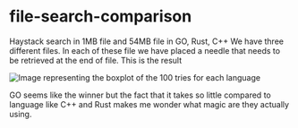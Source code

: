 # file-search-comparison
Haystack search in 1MB file and 54MB file in GO, Rust, C++
We have three different files. In each of these file we have placed a needle that needs to be retrieved at the end of file.
This is the result

![Image representing the boxplot of the 100 tries for each language](./results-end.png)

GO seems like the winner but the fact that it takes so little compared to language like C++ and Rust makes me wonder what magic are they actually using.
